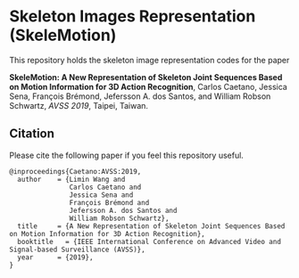 # Skeleton Images Representation (SkeleMotion)

This repository holds the skeleton image representation codes for the paper
 
> 
**SkeleMotion: A New Representation of Skeleton Joint Sequences Based on Motion Information for 3D Action Recognition**,
Carlos Caetano, Jessica Sena, François Brémond, Jefersson A. dos Santos, and William Robson Schwartz,
*AVSS 2019*, Taipei, Taiwan.
>

## Citation
Please cite the following paper if you feel this repository useful.
```
@inproceedings{Caetano:AVSS:2019,
  author    = {Limin Wang and
               Carlos Caetano and
               Jessica Sena and
               François Brémond and
               Jefersson A. dos Santos and
               William Robson Schwartz},
  title     = {A New Representation of Skeleton Joint Sequences Based on Motion Information for 3D Action Recognition},
  booktitle   = {IEEE International Conference on Advanced Video and Signal-based Surveillance (AVSS)},
  year      = {2019},
}
```
